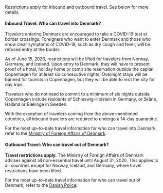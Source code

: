 Restrictions apply for inbound and outbound travel. See below for more details.

#### Inbound Travel: Who can travel into Denmark?

Travelers entering Denmark are encouraged to take a COVID–19 test at border crossings. Foreigners who want to enter Denmark and those who show clear symptoms of COVID–19, such as dry cough and fever, will be refused entry at the border.

As of June 15, 2020, restrictions will be lifted for travelers from Norway, Germany, and Iceland. Upon entry to Denmark, they will have to present proof of a hotel, holiday home or camp site reservation outside the capital Copenhagen for at least six consecutive nights. Overnight stays will be banned for tourists in Copenhagen, but they will be able to visit the city for day trips.

Travelers who do not need to commit to a minimum of six nights outside Copenhagen include residents of Schleswig-Holstein in Germany, or Skåne, Halland or Blekinge in Sweden.

With the exception of travelers coming from the above-mentioned countries, all inbound travelers are required to undergo a 14–day quarantine.

For the most up–to–date travel information for who can travel into Denmark, refer to the [Ministry of Foreign Affairs of Denmark](https://um.dk/en/).

#### Outbound Travel: Who can travel out of Denmark?

**Travel restrictions apply.** The Ministry of Foreign Affairs of Denmark advises against all non–essential travel until August 31, 2020. This applies to all countries except for Norway, Iceland, and Germany, where travel restrictions have been lifted.

For the most up–to–date travel information for who can travel out of Denmark, refer to the [Danish Police](https://politi.dk/en/coronavirus-in-denmark).
